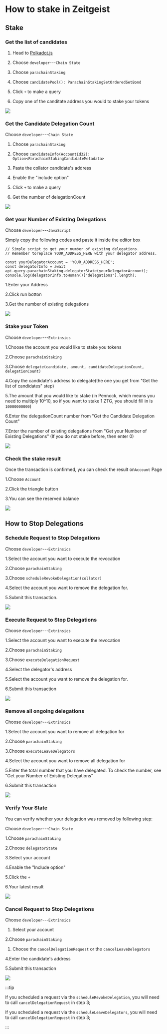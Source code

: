 # How to stake in Zeitgeist

## Stake

### Get the list of candidates

1. Head to [Polkadot.js](https://https://polkadot.js.org/apps/)

2. Choose `developer`---`Chain State`

3. Choose `parachainStaking`

4. Choose `candidatePool(): ParachainStakingSetOrderedSetBond`

5. Click `+` to make a query

6. Copy one of the canditate address you would to stake your tokens

![](/img/get-candidates-list.png)

### Get the Candidate Delegation Count

Choose `developer`---`Chain State`

1. Choose `parachainStaking`

2. Choose `candidateInfo(AccountId32): Option<ParachainStakingCandidateMetadata>`
3. Paste the collator candidate's address

4. Enable the "include option"

5. Click `+` to make a query

6. Get the number of delegationCount

![](/img/get-delegation-count.png)

### Get your Number of Existing Delegations

Choose `developer`---`JavaScript`

Simply copy the following codes and paste it inside the editor box

```
// Simple script to get your number of existing delegations.
// Remember toreplace YOUR_ADDRESS_HERE with your delegator address.

const yourDelegatorAccount = 'YOUR_ADDRESS_HERE';
const delegatorInfo = await api.query.parachainStaking.delegatorState(yourDelegatorAccount);
console.log(delegatorInfo.toHuman()["delegations"].length);
```

1.Enter your Address

2.Click run botton

3.Get the number of existing delegations

![](/img/get-your-delegations-number.png)

### Stake your Token

Choose `developer`---`Extrinsics`

1.Choose the account you would like to stake you tokens

2.Choose `parachainStaking`

3.Choose `delegate(candidate, amount, candidateDelegationCount, delegationCount)`

4.Copy the candidate's address to delegate(the one you get from "Get the list of candidates" step)

5.The amount that you would like to stake (in Pennock, which means you need to multiply 10^10, so if you want to stake 1 ZTG, you should fill in is `10000000000`)

6.Enter the delegationCount number from "Get the Candidate Delegation Count"

7.Enter the number of existing delegations from "Get your Number of Existing Delegations" (If you do not stake before, then enter 0)

![](/img/stake-ztg.png)

### Check the stake result

Once the transaction is confirmed, you can check the result on`Account` Page

1.Choose `Account`

2.Click the triangle button

3.You can see the reserved balance

![](/img/check-stake-result.png)

## How to Stop Delegations

### Schedule Request to Stop Delegations

Choose `developer`---`Extrinsics`

1.Select the account you want to execute the revocation

2.Choose `parachainStaking`

3.Choose `scheduleRevokeDelegation(collator)`

4.Select the account you want to remove the delegation for.

5.Submit this transaction.

![](/img/schedule-leave-delegation.png)

### Execute Request to Stop Delegations

Choose `developer`---`Extrinsics`

1.Select the account you want to execute the revocation

2.Choose `parachainStaking`

3.Choose `executeDelegationRequest`

4.Select the delegator's address

5.Select the account you want to remove the delegation for.

6.Submit this transaction

![](/img/execute-delegation-request.png)

### Remove all ongoing delegations

Choose `developer`---`Extrinsics`

1.Select the account you want to remove all delegation for

2.Choose `parachainStaking`

3.Choose `executeLeaveDelegators`

4.Select the account you want to remove all delegation for

5.Enter the total number that you have delegated. To check the number, see "Get your Number of Existing Delegations"

6.Submit this transaction

![](/img/execute-leave-delegation.png)

### Verify Your State

You can verify whether your delegation was removed by following step:

Choose `developer`---`Chain State`

1.Choose `parachainStaking`

2.Choose `delegatorState`

3.Select your account

4.Enable the "Include option"

5.Click the `+`

6.Your latest result

![](/img/delegate-state.png)

### Cancel Request to Stop Delegations

Choose `developer`---`Extrinsics`

1. Select your account

2.Choose `parachainStaking`

1. Choose the `cancelDelegationRequest` or the `cancelLeaveDelegators`

4.Enter the candidate's address

5.Submit this transaction

![](/img/cancel-request-stop-delegations.png)

:::tip

If you scheduled a request via the `scheduleRevokeDelegation`, you will need to call `cancelDelegationRequest` in step 3;

If you scheduled a request via the `scheduleLeaveDelegators`, you will need to call `cancelDelegationRequest` in step 3;

:::
